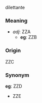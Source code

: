 dilettante
### Meaning
+ _adj_: ZZA
	+ __eg__: ZZB

### Origin

ZZC

### Synonym

__eg__: ZZD

+ ZZE


